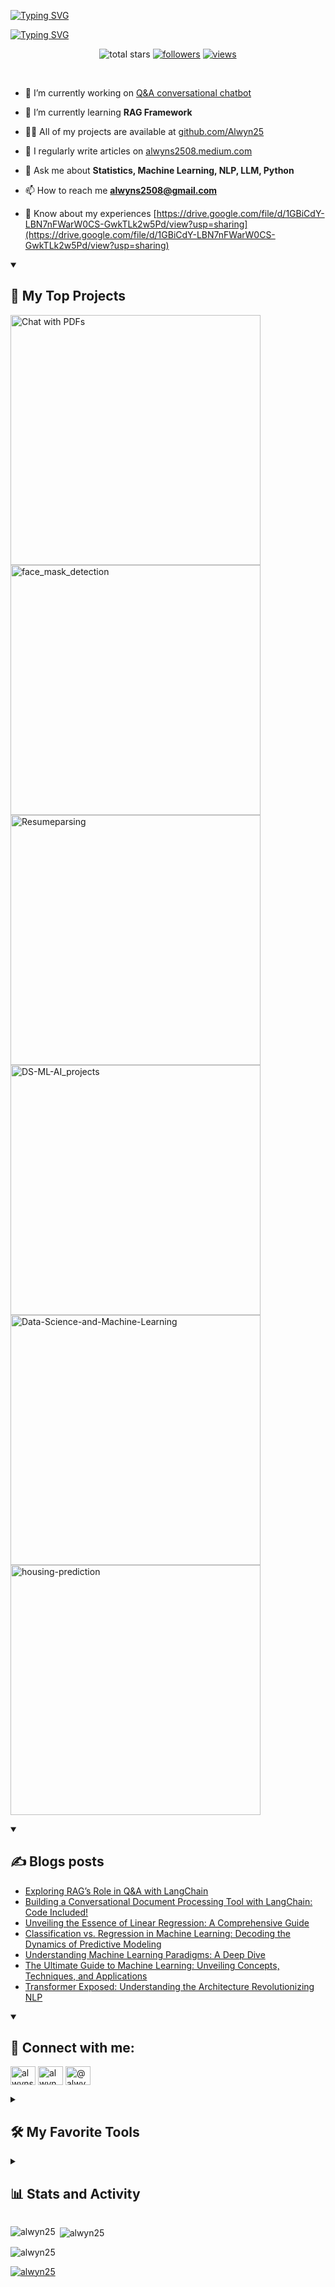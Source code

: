 <a href="https://git.io/typing-svg"><img src="https://readme-typing-svg.demolab.com?font=Fira+Code&weight=50&size=40&duration=1&pause=1000&center=true&random=false&width=1000&height=80&lines=Alwyn+Sebastian" alt="Typing SVG" /></a>

<a href="https://git.io/typing-svg"><img src="https://readme-typing-svg.demolab.com?font=Fira+Code&pause=50&center=true&multiline=true&random=false&width=1000&height=150&lines=Data+Science+%26+AI+Professional;%F0%9F%93%9A+Always+learning!%E2%80%82+%F0%9F%96%A5%EF%B8%8F%E2%8C%9B+2+years+Experience;Interests%3A+Data+Science+ML+AI+NLP+LLM" alt="Typing SVG" /></a>

<!-- Social badges section -->
<!-- Badges with custom icons - https://github.com/DenverCoder1/custom-icon-badges -->
<!-- View counter - https://github.com/DenverCoder1/Simple-View-Counter -->
<p align="center">
    <img alt="total stars" title="Total stars on GitHub" src="https://custom-icon-badges.demolab.com/github/stars/Alwyn25?color=55960c&style=for-the-badge&labelColor=488207&logo=star"/></a>
  <a href="https://github.com/Alwyn25?tab=followers">
    <img alt="followers" title="Follow me on Github" src="https://custom-icon-badges.demolab.com/github/followers/Alwyn25?color=236ad3&labelColor=1155ba&style=for-the-badge&logo=person-add&label=Follow&logoColor=white"/></a>
  <a href="https://github.com/Alwyn25/Simple-View-Counter"> 
    <img alt="views " title="GitHub profile views" src="https://komarev.com/ghpvc/?username=Alwyn25e&labelColor=800080&color=8902a0&style=for-the-badge" alt="Profile Views Counter"/></a>
</p>
<br/>

- 🔭 I’m currently working on [Q&A conversational chatbot](https://github.com/Alwyn25/Chat-with-PDFs)

- 🌱 I’m currently learning **RAG Framework**

- 👨‍💻 All of my projects are available at [github.com/Alwyn25](github.com/Alwyn25)

- 📝 I regularly write articles on [alwyns2508.medium.com](alwyns2508.medium.com)

- 💬 Ask me about **Statistics, Machine Learning, NLP, LLM, Python**

- 📫 How to reach me **alwyns2508@gmail.com**

- 📄 Know about my experiences [https://drive.google.com/file/d/1GBiCdY-LBN7nFWarW0CS-GwkTLk2w5Pd/view?usp=sharing](https://drive.google.com/file/d/1GBiCdY-LBN7nFWarW0CS-GwkTLk2w5Pd/view?usp=sharing)
  

<details open>
  <summary><h2> 📘 My Top Projects</h2></summary>
  <p align="left">
    <a href="https://github.com/Alwyn25/Chat-with-PDFs">
      <img width="400" src="https://github-readme-stats.vercel.app/api/pin/?username=Alwyn25&repo=Chat-with-PDFs&theme=react&bg_color=1F222E&title_color=F85D7F&hide_border=true&icon_color=F8D866&show_icons=false" alt="Chat with PDFs">
    </a>
    <a href="https://github.com/Alwyn25/face_mask_detection">
      <img width="400" src="https://github-readme-stats.vercel.app/api/pin/?username=Alwyn25&repo=face_mask_detection&theme=react&bg_color=1F222E&title_color=F85D7F&hide_border=true&icon_color=F8D866&show_icons=false" alt="face_mask_detection">
    </a>
    <a href="https://github.com/Alwyn25/Resumeparsing">
      <img width="400" src="https://github-readme-stats.vercel.app/api/pin/?username=Alwyn25&repo=Resumeparsing&theme=react&bg_color=1F222E&title_color=F85D7F&hide_border=true&icon_color=F8D866&show_icons=false" alt="Resumeparsing">
    </a>
    <a href="https://github.com/Alwyn25/DS-ML-AI_projects">
      <img width="400" src="https://github-readme-stats.vercel.app/api/pin/?username=Alwyn25&repo=DS-ML-AI_projects&theme=react&bg_color=1F222E&title_color=F85D7F&hide_border=true&icon_color=F8D866&show_icons=false" alt="DS-ML-AI_projects">
    </a>
    <a href="https://github.com/Alwyn25/Data-Science-and-Machine-Learning">
      <img width="400" src="https://github-readme-stats.vercel.app/api/pin/?username=Alwyn25&repo=Data-Science-and-Machine-Learning&theme=react&bg_color=1F222E&title_color=F85D7F&hide_border=true&icon_color=F8D866&show_icons=false" alt="Data-Science-and-Machine-Learning">
    </a>
    <a href="https://github.com/Alwyn25/housing-prediction">
      <img width="400" src="https://github-readme-stats.vercel.app/api/pin/?username=Alwyn25&repo=housing-prediction&theme=react&bg_color=1F222E&title_color=F85D7F&hide_border=true&icon_color=F8D866&show_icons=false" alt="housing-prediction">
    </a>
  </p>
</details>

<details open>
  <summary><h2> ✍ Blogs posts</h2></summary>
  <ul>
    <li><a href="https://medium.com/@alwyns2508/exploring-rags-role-in-q-a-with-langchain-11831c366364">Exploring RAG’s Role in Q&A with LangChain</a></li>
    <li><a href="https://medium.com/@alwyns2508/building-a-conversational-document-processing-tool-with-langchain-code-included-7bc481e88f2b">Building a Conversational Document Processing Tool with LangChain: Code Included!</a></li>
    <li><a href="https://medium.com/@alwyns2508/unveiling-the-essence-of-linear-regression-a-comprehensive-guide-b2fbb5ed5a5f">Unveiling the Essence of Linear Regression: A Comprehensive Guide</a></li>
    <li><a href="https://medium.com/@alwyns2508/classification-vs-regression-in-machine-learning-decoding-the-dynamics-of-predictive-modeling-cdbe4c5ec3d0">Classification vs. Regression in Machine Learning: Decoding the Dynamics of Predictive Modeling</a></li>
    <li><a href="https://medium.com/@alwyns2508/understanding-machine-learning-paradigms-a-deep-dive-fc1004c968a5">Understanding Machine Learning Paradigms: A Deep Dive</a></li>
    <li><a href="https://medium.com/@alwyns2508/the-ultimate-guide-to-machine-learning-unveiling-concepts-techniques-and-applications-44488435c2c6">The Ultimate Guide to Machine Learning: Unveiling Concepts, Techniques, and Applications</a></li>
    <li><a href="https://medium.com/@alwyns2508/transformer-exposed-understanding-the-architecture-revolutionizing-nlp-f1e85af2c88e">Transformer Exposed: Understanding the Architecture Revolutionizing NLP</a></li>
  </ul>
</details>


<details open>
  <summary><h2>🔗 Connect with me:</h2></summary>
  <p align="left">
  <a href="https://linkedin.com/in/alwynsebastian" target="blank"><img align="center" src="https://raw.githubusercontent.com/rahuldkjain/github-profile-readme-generator/master/src/images/icons/Social/linked-in-alt.svg" alt="alwynsebastian" height="30" width="40" /></a>
  <a href="https://fb.com/alwyn.sap" target="blank"><img align="center" src="https://raw.githubusercontent.com/rahuldkjain/github-profile-readme-generator/master/src/images/icons/Social/facebook.svg" alt="alwyn.sap" height="30" width="40" /></a>
  <a href="https://medium.com/@alwyns2508" target="blank"><img align="center" src="https://raw.githubusercontent.com/rahuldkjain/github-profile-readme-generator/master/src/images/icons/Social/medium.svg" alt="@alwyns2508" height="30" width="40" /></a>
  </p>
</details>

<details> 
  <summary><h2>🛠️ My Favorite Tools</h2></summary>
  <!-- Some badges are from https://github.com/Ileriayo/markdown-badges -->

  <h3>👨‍💻 Programming and Markup Languages</h3>

  <p>
      <a href="https://github.com/search?q=user%3ADenverCoder1+language%3Acss"><img alt="CSS" src="https://img.shields.io/badge/CSS-1572B6.svg?logo=css3&logoColor=white"></a>
      <a href="https://github.com/search?q=user%3ADenverCoder1+language%3Ahtml"><img alt="HTML" src="https://img.shields.io/badge/HTML-E34F26.svg?logo=html5&logoColor=white"></a>
      <a href="https://github.com/search?q=user%3ADenverCoder1+language%3Ajavascript"><img alt="JavaScript" src="https://img.shields.io/badge/JavaScript-F7DF1E.svg?logo=javascript&logoColor=black"></a>
      <a href="https://github.com/search?q=user%3ADenverCoder1+language%3Amarkdown"><img alt="Markdown" src="https://img.shields.io/badge/Markdown-000000.svg?logo=markdown&logoColor=white"></a>
      <a href="https://github.com/search?q=user%3ADenverCoder1+language%3Apython"><img alt="Python" src="https://img.shields.io/badge/Python-14354C.svg?logo=python&logoColor=white"></a>
      <a href="https://github.com/search?q=user%3ADenverCoder1+language%3Asql"><img alt="SQL" src="https://custom-icon-badges.demolab.com/badge/SQL-025E8C.svg?logo=database&logoColor=white"></a>
          <a href="https://github.com/search?q=user%3ADenverCoder1+language%3Asvg"><img alt="SVG+XML" src="https://img.shields.io/badge/SVG%2BXML-e0982c.svg?logo=svg&logoColor=white"></a>
      <a href="https://github.com/search?q=user%3ADenverCoder1+language%3AtypeScript"><img alt="TypeScript" src="https://img.shields.io/badge/TypeScript-007ACC.svg?logo=typescript&logoColor=white"></a>
  </p>

  <h3>🧰 Frameworks and Libraries</h3>

  <p>
      <a href="#"><img alt="Bootstrap" src="https://img.shields.io/badge/Bootstrap-7952B3.svg?logo=bootstrap&logoColor=white"></a>
      <a href="#"><img alt="Flask" src="https://img.shields.io/badge/Flask-000000.svg?logo=flask&logoColor=white"></a>
      <a href="#"><img alt="GitHub Actions" src="https://img.shields.io/badge/GitHub%20Actions-2671E5.svg?logo=github%20actions&logoColor=white"></a>
      <a href="#"><img alt="NumPy" src="https://img.shields.io/badge/Numpy-013243.svg?logo=numpy&logoColor=white"></a>
      <a href="#"><img alt="Pandas" src="https://img.shields.io/badge/Pandas-150458.svg?logo=pandas&logoColor=white"></a>
      <a href="#"><img alt="Pytest" src="https://img.shields.io/badge/Pytest-0A9EDC.svg?logo=pytest&logoColor=white"></a>
      <a href="#"><img alt="TensorFlow" src="https://img.shields.io/badge/TensorFlow-FF6F00.svg?logo=TensorFlow&logoColor=white"></a>
  </p>

  <h3>🗄️ Databases and Cloud Hosting</h3>

  <p>
      <a href="#"><img alt="GitHub Pages" src="https://img.shields.io/badge/GitHub%20Pages-327FC7.svg?logo=github&logoColor=white"></a>
      <a href="#"><img alt="Heroku" src="https://img.shields.io/badge/Heroku-430098.svg?logo=heroku&logoColor=white"></a>
      <a href="#"><img alt="MySQL" src="https://img.shields.io/badge/MySQL-00f.svg?logo=mysql&logoColor=white"></a>
      <a href="#"><img alt="PostgreSQL" src ="https://img.shields.io/badge/PostgreSQL-316192.svg?logo=postgresql&logoColor=white"></a>
      <a href="#"><img alt="SQLite" src ="https://img.shields.io/badge/SQLite-07405e.svg?logo=sqlite&logoColor=white"></a>
  </p>

  <h3>💻 Software and Tools</h3>

  <p>
      <a href="#"><img alt="Brave" src="https://img.shields.io/badge/-Brave-FB542B?logo=brave&logoColor=white"></a>
      <a href="#"><img alt="Discord" src="https://img.shields.io/badge/-Discord-5865F2.svg?logo=discord&logoColor=white"></a>
      <a href="#"><img alt="Git" src="https://img.shields.io/badge/Git-F05033.svg?logo=git&logoColor=white"></a>
      <a href="#"><img alt="GitHub Desktop" src="https://img.shields.io/badge/GitHub%20Desktop-8034A9.svg?logo=github&logoColor=white"></a>
      <a href="#"><img alt="Google Sheets" src="https://img.shields.io/badge/Sheets-34A853.svg?logo=google%20sheets&logoColor=white"></a>
      <a href="#"><img alt="Jupyter" src="https://img.shields.io/badge/Jupyter-F37626.svg?logo=Jupyter&logoColor=white"></a>
      <a href="#"><img alt="Postman" src="https://img.shields.io/badge/Postman-FF6C37?logo=postman&logoColor=white"></a>
      <a href="#"><img alt="Stack Overflow" src="https://img.shields.io/badge/-Stack%20Overflow-FE7A16?logo=stack-overflow&logoColor=white"></a>
      <a href="#"><img alt="Visual Studio Code" src="https://img.shields.io/badge/Visual%20Studio%20Code-0078d7.svg?logo=visual-studio-code&logoColor=white"></a>
  </p>
</details>

<details> 
  <summary><h2>📊 Stats and Activity</h2></summary>

  <h3>🔥 Streak Stats</h3>
  <!-- GitHub Readme Streak Stats - https://github.com/DenverCoder1/github-readme-streak-stats -->
  <p>
    <a href="https://github.com/Alwyn25/github-readme-streak-stats">
      <!-- Use https://streak-stats.demolab.com or self-host with your own Vercel app - visit https://git.io/streak-stats for instructions -->
      <img title="🔥 Get streak stats for your profile at git.io/streak-stats" alt="Alwyn25's streak" src="https://github-readme-streak-stats-9m8ugfa77-denvercoder1.vercel.app/?user=Alwyn25&theme=monokai-metallian&hide_border=true"/>
    </a>
    <p>🔥 Get streak stats for your profile at <a href="https://git.io/streak-stats">git.io/streak-stats</a></p>
  </p>

  <h3>💻 GitHub Profile Stats</h3>

  <!-- https://github.com/Alwyn25/github-readme-stats -->

  <a href="https://github.com/anuraghazra/github-readme-stats"><img alt="Alwyn25's Github Stats" src="https://denvercoder1-github-readme-stats.vercel.app/api/?username=Alwyn25&show_icons=true&include_all_commits=true&count_private=true&theme=react&hide_border=true&bg_color=1F222E&title_color=F85D7F&icon_color=F8D866" height="192px"/></a>
  <a href="https://github.com/anuraghazra/github-readme-stats"><img alt="Alwyn25's Top Languages" src="https://denvercoder1-github-readme-stats.vercel.app/api/top-langs/?username=Alwyn25&langs_count=8&layout=compact&theme=react&hide_border=true&bg_color=1F222E&title_color=F85D7F&icon_color=F8D866&hide=Jupyter%20Notebook,Roff" height="192px"/></a>
  <br/>

  <b>Note:</b> Top languages is only a metric of the languages my public code consists of and doesn't reflect experience or skill level.
  
  <!-- https://github.com/ashutosh00710/github-readme-activity-graph -->

  <a href="https://github.com/ashutosh00710/github-readme-activity-graph"><img alt="DenverCoder1's Activity Graph" src="https://github-readme-activity-graph.vercel.app/graph/?username=Alwyn25&bg_color=1F222E&color=F8D866&line=F85D7F&point=FFFFFF&hide_border=true" /></a>

  <h3>⚡ Recent GitHub Activity</h3>

  <!-- https://github.com/jamesgeorge007/github-activity-readme -->
  <!--START_SECTION:activity-->

1. 🎉 Merged PR [#663](https://github.com/Alwyn25/github-readme-streak-stats/pull/663) in [Alwyn25/github-readme-streak-stats](https://github.com/Alwyn25/github-readme-streak-stats)
2. 🎉 Merged PR [#27](https://github.com/Alwyn25/doxygen-github-pages-action/pull/27) in [Alwyn25/doxygen-github-pages-action](https://github.com/Alwyn25/doxygen-github-pages-action)
3. 🎉 Merged PR [#287](https://github.com/Alwyn25/readme-typing-svg/pull/287) in [Alwyn25/readme-typing-svg](https://github.com/Alwyn25/readme-typing-svg)
4. 🗣 Commented on [#290](https://github.com/Alwyn25/readme-typing-svg/issues/290) in [Alwyn25/readme-typing-svg](https://github.com/Alwyn25/readme-typing-svg)
5. 🎉 Merged PR [#290](https://github.com/Alwyn25/readme-typing-svg/pull/290) in [Alwyn25/readme-typing-svg](https://github.com/Alwyn25/readme-typing-svg)
<!--END_SECTION:activity-->


</details>



<p><img align="left" src="https://github-readme-stats.vercel.app/api/top-langs?username=alwyn25&show_icons=true&locale=en&layout=compact" alt="alwyn25" /></p>

<p>&nbsp;<img align="center" src="https://github-readme-stats.vercel.app/api?username=alwyn25&show_icons=true&locale=en" alt="alwyn25" /></p>

<p><img align="center" src="https://github-readme-streak-stats.herokuapp.com/?user=alwyn25&" alt="alwyn25" /></p>


<p align="left"> <a href="https://github.com/ryo-ma/github-profile-trophy"><img src="https://github-profile-trophy.vercel.app/?username=alwyn25" alt="alwyn25" /></a> </p>
